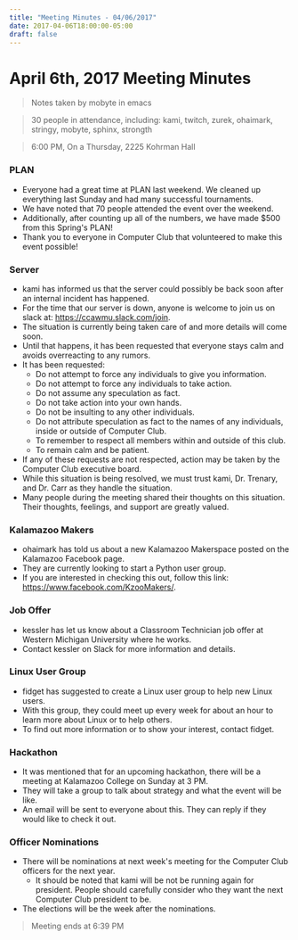 ```yaml
---
title: "Meeting Minutes - 04/06/2017"
date: 2017-04-06T18:00:00-05:00
draft: false
---
```


# April 6th, 2017 Meeting Minutes
> Notes taken by mobyte in emacs

> 30 people in attendance, including: kami, twitch, zurek, ohaimark, stringy, mobyte, sphinx, strongth

> 6:00 PM, On a Thursday, 2225 Kohrman Hall

### PLAN
- Everyone had a great time at PLAN last weekend. We cleaned up everything last Sunday and had many successful tournaments.
- We have noted that 70 people attended the event over the weekend.
- Additionally, after counting up all of the numbers, we have made $500 from this Spring's PLAN!
- Thank you to everyone in Computer Club that volunteered to make this event possible!

### Server
- kami has informed us that the server could possibly be back soon after an internal incident has happened.
- For the time that our server is down, anyone is welcome to join us on slack at: https://ccawmu.slack.com/join.
- The situation is currently being taken care of and more details will come soon.
- Until that happens, it has been requested that everyone stays calm and avoids overreacting to any rumors.
- It has been requested: 
  - Do not attempt to force any individuals to give you information.
  - Do not attempt to force any individuals to take action.
  - Do not assume any speculation as fact.
  - Do not take action into your own hands.
  - Do not be insulting to any other individuals.
  - Do not attribute speculation as fact to the names of any individuals, inside or outside of Computer Club.
  - To remember to respect all members within and outside of this club.
  - To remain calm and be patient.
- If any of these requests are not respected, action may be taken by the Computer Club executive board.
- While this situation is being resolved, we must trust kami, Dr. Trenary, and Dr. Carr as they handle the situation.
- Many people during the meeting shared their thoughts on this situation. Their thoughts, feelings, and support are greatly valued.

### Kalamazoo Makers
- ohaimark has told us about a new Kalamazoo Makerspace posted on the Kalamazoo Facebook page.
- They are currently looking to start a Python user group.
- If you are interested in checking this out, follow this link: https://www.facebook.com/KzooMakers/.

### Job Offer
- kessler has let us know about a Classroom Technician job offer at Western Michigan University where he works.
- Contact kessler on Slack for more information and details.

### Linux User Group
- fidget has suggested to create a Linux user group to help new Linux users.
- With this group, they could meet up every week for about an hour to learn more about Linux or to help others.
- To find out more information or to show your interest, contact fidget.

### Hackathon
- It was mentioned that for an upcoming hackathon, there will be a meeting at Kalamazoo College on Sunday at 3 PM.
- They will take a group to talk about strategy and what the event will be like.
- An email will be sent to everyone about this. They can reply if they would like to check it out.

### Officer Nominations
- There will be nominations at next week's meeting for the Computer Club officers for the next year.
  - It should be noted that kami will be not be running again for president. People should carefully consider who they want the next Computer Club president to be.
- The elections will be the week after the nominations.

> Meeting ends at 6:39 PM
